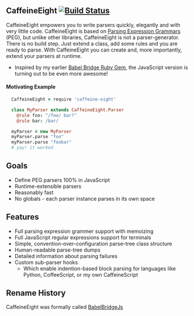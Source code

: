 ## CaffeineEight [![Build Status](https://travis-ci.org/shanebdavis/caffeine-eight-js.svg?branch=master)](https://travis-ci.org/shanebdavis/caffeine-eight-js)

CaffeineEight empowers you to write parsers quickly, elegantly and with very little code. CaffeineEight is based on [Parsing Expression Grammars](https://en.wikipedia.org/wiki/Parsing_expression_grammar) (PEG), but unlike other libraries, CaffeineEight is not a parser-generator. There is no build step. Just extend a class, add some rules and you are ready to parse. With CaffeineEight you can create and, more importantly, extend your parsers at runtime.

* Inspired by my earlier [Babel Bridge Ruby Gem](http://caffeine-eight.rubyforge.org/index.html), the JavaScript version is turning out to be even more awesome!

#### Motivating Example

```coffeescript
  CaffeineEight = require 'caffeine-eight'

  class MyParser extends CaffeineEight.Parser
    @rule foo: "/foo/ bar?"
    @rule bar: /bar/

  myParser = new MyParser
  myParser.parse "foo"
  myParser.parse "foobar"
  # yay! it worked
```

## Goals

* Define PEG parsers 100% in JavaScript
* Runtime-extensible parsers
* Reasonably fast
* No globals - each parser instance parses in its own space

## Features

* Full parsing expression grammer support with memoizing
* Full JavaScript regular expressions support for terminals
* Simple, convention-over-configuration parse-tree class structure
* Human-readable parse-tree dumps
* Detailed information about parsing failures
* Custom sub-parser hooks
  * Which enable indention-based block parsing for languages like Python, CoffeeScript, or my own CaffeineScript

## Rename History

CaffeineEight was formally called [BabelBridgeJs](https://www.npmjs.com/package/caffeine-eight)
